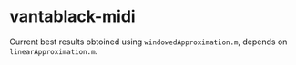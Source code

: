 # vantablack-midi

Current best results obtoined using `windowedApproximation.m`, depends on `linearApproximation.m`.

